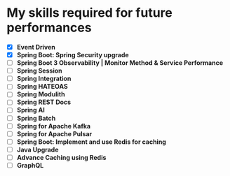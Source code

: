 # My skills required for future performances

- [x] **Event Driven**
- [x] **Spring Boot: Spring Security upgrade**
- [ ] **Spring Boot 3 Observability | Monitor Method & Service Performance**
- [ ] **Spring Session**
- [ ] **Spring Integration**
- [ ] **Spring HATEOAS**
- [ ] **Spring Modulith**
- [ ] **Spring REST Docs**
- [ ] **Spring AI**
- [ ] **Spring Batch**
- [ ] **Spring for Apache Kafka**
- [ ] **Spring for Apache Pulsar**
- [ ] **Spring Boot: Implement and use Redis for caching**
- [ ] **Java Upgrade**
- [ ] **Advance Caching using Redis**
- [ ] **GraphQL**
